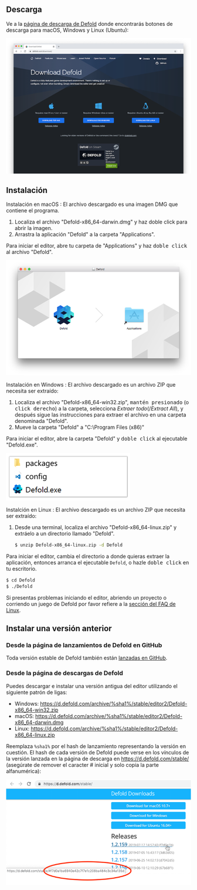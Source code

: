 ## Descarga

Ve a la [página de descarga de Defold](https://defold.com/download/) donde encontrarás botones de descarga para macOS, Windows y Linux (Ubuntu):

![download editor](/shared/images/editor_download.png)

## Instalación

Instalación en macOS
: El archivo descargado es una imagen DMG que contiene el programa.

  1. Localiza el archivo "Defold-x86_64-darwin.dmg" y haz doble click para abrir la imagen.
  2. Arrastra la aplicación "Defold" a la carpeta "Applications".

  Para iniciar el editor, abre tu carpeta de "Applications" y haz <kbd>doble click</kbd> al archivo "Defold".

  ![Defold macOS](/shared/images/macos_content.png)

Instalación en Windows
: El archivo descargado es un archivo ZIP que necesita ser extraído:

  1. Localiza el archivo "Defold-x86_64-win32.zip", <kbd>mantén presionado</kbd> (o <kbd>click derecho</kbd>) a la carpeta, selecciona *Extraer todo*(/*Extract All*), y después sigue las instrucciones para extraer el archivo en una carpeta denominada "Defold".
  2. Mueve la carpeta "Defold" a "C:\Program Files (x86)\"

  Para iniciar el editor, abre la carpeta "Defold" y <kbd>doble click</kbd> al ejecutable "Defold.exe".

  ![Defold windows](/shared/images/windows_content.png)

Instalción en Linux
: El archivo descargado es un archivo ZIP que necesita ser extraído:

  1. Desde una terminal, localiza el archivo "Defold-x86_64-linux.zip" y extráelo a un directorio llamado "Defold".

     ```bash
     $ unzip Defold-x86_64-linux.zip -d Defold
     ```

  Para iniciar el editor, cambia el directorio a donde quieras extraer la aplicación, entonces arranca el ejecutable `Defold`, o hazle <kbd>doble click</kbd> en tu escritorio.

  ```bash
  $ cd Defold
  $ ./Defold
  ```

  Si presentas problemas iniciando el editor, abriendo un proyecto o corriendo un juego de Defold por favor refiere a la [sección del FAQ de Linux](/faq/faq#linux-issues).

## Instalar una versión anterior

### Desde la página de lanzamientos de Defold en GitHub

Toda versión estable de Defold también están [lanzadas en GitHub](https://github.com/defold/defold/releases).

### Desde la página de descargas de Defold

Puedes descargar e instalar una versión antigua del editor utilizando el siguiente patrón de ligas:

* Windows: https://d.defold.com/archive/%sha1%/stable/editor2/Defold-x86_64-win32.zip
* macOS: https://d.defold.com/archive/%sha1%/stable/editor2/Defold-x86_64-darwin.dmg
* Linux: https://d.defold.com/archive/%sha1%/stable/editor2/Defold-x86_64-linux.zip

Reemplaza `%sha1%` por el hash de lanzamiento representando la versión en cuestión. El hash de cada versión de Defold puede verse en los vínculos de la versión lanzada en la página de descarga en https://d.defold.com/stable/ (asegúrate de remover el caracter # inicial y solo copia la parte alfanumérica):

![Descargar editor](/shared/images/old_version_sha1.png)
